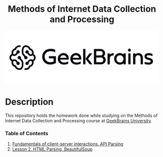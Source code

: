 <h1 align="center">Methods of Internet Data Collection and Processing</h1>

<div align="center">
	<img src=".github/logo.png">
</div>


# Description

This repository holds the homework done while studying on the Methods of Internet Data Collection and Processing course at [GeekBrains University](https://gb.ru/).


### Table of Contents

<ol type="1">
    <li><a href="lesson1">Fundamentals of client-server interactions. API Parsing</a></li>
    <li><a href="lesson2">Lesson 2. HTML Parsing. BeautifulSoup</a></li>
</ol>
